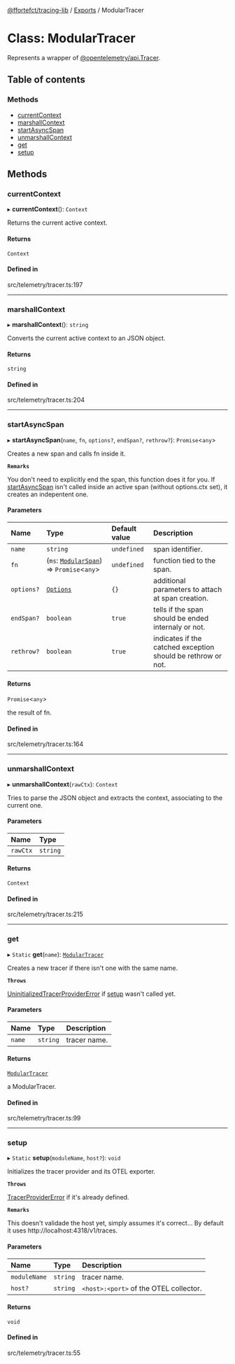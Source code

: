 [@ffortefct/tracing-lib](../README.md) / [Exports](../modules.md) / ModularTracer

# Class: ModularTracer

Represents a wrapper of [@opentelemetry/api.Tracer](https://open-telemetry.github.io/opentelemetry-js/interfaces/_opentelemetry_api.Tracer.html).

## Table of contents

### Methods

- [currentContext](ModularTracer.md#currentcontext)
- [marshallContext](ModularTracer.md#marshallcontext)
- [startAsyncSpan](ModularTracer.md#startasyncspan)
- [unmarshallContext](ModularTracer.md#unmarshallcontext)
- [get](ModularTracer.md#get)
- [setup](ModularTracer.md#setup)

## Methods

### currentContext

▸ **currentContext**(): `Context`

Returns the current active context.

#### Returns

`Context`

#### Defined in

src/telemetry/tracer.ts:197

___

### marshallContext

▸ **marshallContext**(): `string`

Converts the current active context to an JSON object.

#### Returns

`string`

#### Defined in

src/telemetry/tracer.ts:204

___

### startAsyncSpan

▸ **startAsyncSpan**(`name`, `fn`, `options?`, `endSpan?`, `rethrow?`): `Promise`<`any`\>

Creates a new span and calls fn inside it.

**`Remarks`**

You don't need to explicitly end the span, this function does it for you.
If [startAsyncSpan](ModularTracer.md#startasyncspan) isn't called inside an active span (without options.ctx set), it creates an indepentent one.

#### Parameters

| Name | Type | Default value | Description |
| :------ | :------ | :------ | :------ |
| `name` | `string` | `undefined` | span identifier. |
| `fn` | (`ms`: [`ModularSpan`](ModularSpan.md)) => `Promise`<`any`\> | `undefined` | function tied to the span. |
| `options?` | [`Options`](../interfaces/Options.md) | `{}` | additional parameters to attach at span creation. |
| `endSpan?` | `boolean` | `true` | tells if the span should be ended internaly or not. |
| `rethrow?` | `boolean` | `true` | indicates if the catched exception should be rethrow or not. |

#### Returns

`Promise`<`any`\>

the result of fn.

#### Defined in

src/telemetry/tracer.ts:164

___

### unmarshallContext

▸ **unmarshallContext**(`rawCtx`): `Context`

Tries to parse the JSON object and extracts the context, associating to the current one.

#### Parameters

| Name | Type |
| :------ | :------ |
| `rawCtx` | `string` |

#### Returns

`Context`

#### Defined in

src/telemetry/tracer.ts:215

___

### get

▸ `Static` **get**(`name`): [`ModularTracer`](ModularTracer.md)

Creates a new tracer if there isn't one with the same name.

**`Throws`**

[UninitializedTracerProviderError](UninitializedTracerProviderError.md) if [setup](ModularTracer.md#setup) wasn't called yet.

#### Parameters

| Name | Type | Description |
| :------ | :------ | :------ |
| `name` | `string` | tracer name. |

#### Returns

[`ModularTracer`](ModularTracer.md)

a ModularTracer.

#### Defined in

src/telemetry/tracer.ts:99

___

### setup

▸ `Static` **setup**(`moduleName`, `host?`): `void`

Initializes the tracer provider and its OTEL exporter.

**`Throws`**

[TracerProviderError](TracerProviderError.md) if it's already defined.

**`Remarks`**

This doesn't validade the host yet, simply assumes it's correct...
By default it uses http://localhost:4318/v1/traces.

#### Parameters

| Name | Type | Description |
| :------ | :------ | :------ |
| `moduleName` | `string` | tracer name. |
| `host?` | `string` | `<host>:<port>` of the OTEL collector. |

#### Returns

`void`

#### Defined in

src/telemetry/tracer.ts:55
